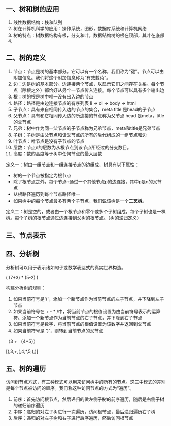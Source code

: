 ## 一、树和树的应用

1. 线性数据结构：栈和队列
2. 树在计算机科学的应用：操作系统，图形，数据库系统和计算机网络
3. 树的特点：树数据结构有根，分支和叶，数据结构树的根在顶部，其叶在底部
4. 

## 二、树的定义

1. 节点：节点是树的基本部分。它可以有一个名称，我们称为“键”。节点可以由附加信息。我们将这个附加信息称为“有效载荷”。
2. 边：边是树的基本部分。边连接两个节点，以显示它们之间存在关系。每个节点（除根之外）都恰好从另个一节点传入连接。每个节点可以具有多个输出边
3. 根：树的根是树中唯一没有出入边的节点
4. 路径：路径是由边连接节点的有序列表 li -> ol -> body -> html
5. 子节点：具有来自相同传入边的节点的集合，meta title 是head的子节点
6. 父节点：具有和它相同传入边的所连接的节点称为父节点 head 是meta，title的父节点
7. 兄弟：树中作为同一父节点的子节点称为兄弟节点，meta和title是兄弟节点
8. 子树：子树是由父节点和该父节点的所有的后代组成的一组节点和边
9. 叶节点：叶节点是没有子节点的节点
10. 层数：节点n的层数为从根节点到该节点所经过的分支数目。
11. 高度：数的高度等于树中任何节点的最大层数

定义一：树由一组节点和一组连接节点的边组成，树具有以下属性：

- 树的一个节点被指定为根节点
- 除了根节点之外，每个节点n通过一个其他节点p的边连接，其中p是n的父节点
- 从根路径遍历到每个节点路径唯一
- 如果树中的每个节点最多有两个子节点，我们说该树是一个**二叉树**。

定义二：树是空的，或者由一个根节点和零个或多个子树组成，每个子树也是一棵树。每个子树的根节点通过边连接到父树的根节点。（树的递归定义）

## 三、节点表示

## 四、分析树

分析树可以用于表示诸如句子或数学表达式的真实世界构造。

( (7+3) * (5-2) )

构建分析树的规则：

1. 如果当前符号是'('，添加一个新节点作为当前节点的左子节点，并下降到左子节点
2. 如果当前符号在 + - * /中，将当前节点的根值设置为由当前符号表示的运算符。添加一个新节点作为当前节点的右子节点，并下降到右子节点
3. 如果当前符号是数字，将当前节点的根值设置为该数字并返回到父节点
4. 如果当前符号是 ')'，则转到当前节点的父节点

（3 + （4*5））

[(,3,+,(,4,*,5,),)]

## 五、树的遍历

访问树节点方式，有三种模式可以用来访问树中的所有的节点。这三中模式的差别是每个节点被访问的顺序。我们称这种访问节点的方式为“遍历”。

1. 前序：首先访问根节点，然后递归的做左侧子树的前序遍历，随后是右侧子树的递归前序遍历
2. 中序：递归的对左子树进行一次遍历，访问根节点，最后递归遍历右子树
3. 后序：递归的对左子树和右子进行后序遍历，然后访问根节点

